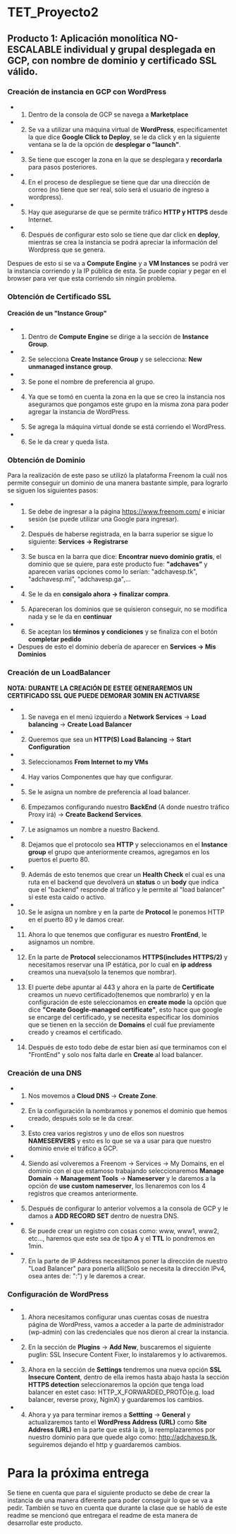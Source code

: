 # TET_Proyecto2

## Producto 1: Aplicación monolítica NO-ESCALABLE individual y grupal desplegada en GCP, con nombre de dominio y certificado SSL válido.

### Creación de instancia en GCP con WordPress
- 1. Dentro de la consola de GCP se navega a **Marketplace**
- 2. Se va a utilizar una máquina virtual de **WordPress**, especificamentet la que dice **Google Click to Deploy**, se le da click y en la siguiente ventana se la de la opción de **desplegar o "launch"**.
- 3. Se tiene que escoger la zona en la que se desplegara y **recordarla** para pasos posteriores.
- 4. En el proceso de despliegue se tiene que dar una dirección de correo (no tiene que ser real, solo será el usuario de ingreso a wordpress).
- 5. Hay que asegurarse de que se permite tráfico **HTTP y HTTPS** desde Internet. 
- 6. Después de configurar esto solo se tiene que dar click en **deploy**, mientras se crea la instancia se podrá apreciar la información del Wordpress que se genera.

Despues de esto si se va a **Compute Engine** y a **VM Instances** se podrá ver la instancia corriendo y la IP pública de esta. Se puede copiar y pegar en el browser para ver que esta corriendo sin ningún problema.

### Obtención de Certificado SSL
#### Creación de un "Instance Group"
- 1. Dentro de **Compute Engine** se dirige a la sección de **Instance Group**.
- 2. Se selecciona **Create Instance Group** y se selecciona: **New unmanaged instance group**.
- 3. Se pone el nombre de preferencia al grupo.
- 4. Ya que se tomó en cuenta la zona en la que se creo la instancia nos aseguramos que pongamos este grupo en la misma zona para poder agregar la instancia de WordPress.
- 5. Se agrega la máquina virtual donde se está corriendo el WordPress.
- 6. Se le da crear y queda lista.

### Obtención de Dominio
Para la realización de este paso se utilizó la plataforma Freenom la cuál nos permite conseguir un dominio de una manera bastante simple, para lograrlo se siguen los siguientes pasos:
 - 1. Se debe de ingresar a la página https://www.freenom.com/ e iniciar sesión (se puede utilizar una Google para ingresar).
 - 2. Después de haberse registrada, en la barra superior se sigue lo siguiente: **Services -> Registrarse**
 - 3. Se busca en la barra que dice: **Encontrar nuevo dominio gratis**, el dominio que se quiere, para este producto fue: **"adchaves"** y aparecen varias opciones como lo serían: "adchavesp.tk", "adchavesp.ml", "adchavesp.ga",...
 - 4. Se le da en **consigalo ahora -> finalizar compra**.
 - 5. Apareceran los dominios que se quisieron conseguir, no se modifica nada y se le da en **continuar**
 - 6. Se aceptan los **términos y condiciones** y se finaliza con el botón **completar pedido**
 - Despues de esto el dominio debería de aparecer en **Services -> Mis Dominios**

### Creación de un LoadBalancer

**NOTA: DURANTE LA CREACIÓN DE ESTEE GENERAREMOS UN CERTIFICADO SSL QUE PUEDE DEMORAR 30MIN EN ACTIVARSE**

- 1. Se navega en el menú izquierdo a **Network Services** -> **Load balancing** -> **Create Load Balancer**
- 2. Queremos que sea un **HTTP(S) Load Balancing** -> **Start Configuration**
- 3. Seleccionamos **From Internet to my VMs**
- 4. Hay varios Componentes que hay que configurar.
- 5. Se le asigna un nombre de preferencia al load balancer.
- 6. Empezamos configurando nuestro **BackEnd** (A donde nuestro tráfico Proxy irá) -> **Create Backend Services**.
- 7. Le asignamos un nombre a nuestro Backend.
- 8. Dejamos que el protocolo sea **HTTP** y seleccionamos en el **Instance group** el grupo que anteriormente creamos, agregamos en los puertos el puerto 80.
- 9. Además de esto tenemos que crear un **Health Check** el cual es una ruta en el backend que devolverá un **status** o un **body** que indica que el "backend" responde al tráfico y le permite al "load balancer" si este esta caido o activo.
- 10. Se le asigna un nombre y en la parte de **Protocol** le ponemos HTTP en el puerto 80 y le damos crear.
- 11. Ahora lo que tenemos que configurar es nuestro **FrontEnd**, le asignamos un nombre.
- 12. En la parte de **Protocol** seleccionamos **HTTPS(includes HTTPS/2)** y necesitamos reservar una IP estática, por lo cual en **ip address** creamos una nueva(solo la tenemos que nombrar).
- 13. El puerte debe apuntar al 443 y ahora en la parte de **Certificate** creamos un nuevo certificado(tenemos que nombrarlo) y en la configuración de este seleccionamos en **create mode** la opción que dice **"Create Google-managed certificate"**, esto hace que google se encarge del certificado, y se necesita especificar los dominios que se tienen en la sección de **Domains** el cuál fue previamente creado y creamos el certificado.
- 14. Después de esto todo debe de estar bien así que terminamos con el "FrontEnd" y solo nos falta darle en **Create** al load balancer.

### Creación de una DNS
- 1. Nos movemos a **Cloud DNS** -> **Create Zone**.
- 2. En la configuración la nombramos y ponemos el dominio que hemos creado, después solo se le da crear.
- 3. Esto crea varios registros y uno de ellos son nuestros **NAMESERVERS** y esto es lo que se va a usar para que nuestro dominio envie el tráfico a GCP.
- 4. Siendo así volveremos a Freenom -> Services -> My Domains, en el dominio con el que estamoso trabajando seleccionaremos **Manage Domain** -> **Management Tools** -> **Nameserver** y le daremos a la opción de **use custom nameserver**, los llenaremos con los 4 registros que creamos anteriormente.
- 5. Después de configurar lo anterior volvemos a la consola de GCP y le damos a **ADD RECORD SET** dentro de nuestra DNS.
- 6. Se puede crear un registro con cosas como: www, www1, www2, etc..., haremos que este sea de tipo **A** y el **TTL** lo pondremos en 1min.
- 7. En la parte de IP Address necesitamos poner la dirección de nuestro "Load Balancer" para ponerla allí(Solo se necesita la dirección IPv4, osea antes de: ":") y le daremos a crear.

### Configuración de WordPress
- 1. Ahora necesitamos configurar unas cuentas cosas de nuestra página de WordPress, vamos a acceder a la parte de administrador (wp-admin) con las credenciales que nos dieron al crear la instancia.
- 2. En la sección de **Plugins** -> **Add New**, buscaremos el siguiente puglin: SSL Insecure Content Fixer, lo instalaremos y lo activaremos.
- 3. Ahora en la sección de **Settings** tendremos una nueva opción **SSL Insecure Content**, dentro de ella iremos hasta abajo hasta la sección **HTTPS detection** seleccionaremos la opción que tenga load balancer en estet caso: HTTP_X_FORWARDED_PROTO(e.g. load balancer, reverse proxy, NginX) y guardaremos los cambios.
- 4. Ahora y ya para terminar iremos a **Settting** -> **General** y actualizaremos tanto el **WordPress Address (URL)** como **Site Address (URL)** en la parte que está la ip, la reemplazaremos por nuestro dominio para que quede algo como: http://adchavesp.tk, seguiremos dejando el http y guardaremos cambios.


# Para la próxima entrega
Se tiene en cuenta que para el siguiente producto se debe de crear la instancia de una manera diferente para poder conseguir lo que se va a pedir. También se tuvo en cuenta que durante la clase que se habló de este readme se mencionó que entregara el readme de esta manera de desarrollar este producto.
